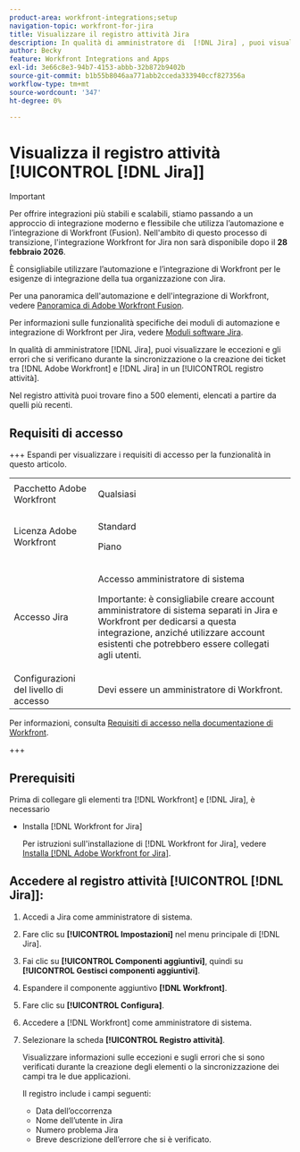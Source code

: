 ```yaml
---
product-area: workfront-integrations;setup
navigation-topic: workfront-for-jira
title: Visualizzare il registro attività Jira
description: In qualità di amministratore di  [!DNL Jira] , puoi visualizzare le eccezioni e gli errori che si verificano durante la sincronizzazione o la creazione dei ticket tra [!DNL Adobe Workfront] e [!DNL Jira] in un registro attività.
author: Becky
feature: Workfront Integrations and Apps
exl-id: 3e66c8e3-94b7-4153-abbb-32b872b9402b
source-git-commit: b1b55b8046aa771abb2cceda333940ccf827356a
workflow-type: tm+mt
source-wordcount: '347'
ht-degree: 0%

---
```


# Visualizza il registro attività [!UICONTROL [!DNL Jira]]

>[!IMPORTANT]
>
>Per offrire integrazioni più stabili e scalabili, stiamo passando a un approccio di integrazione moderno e flessibile che utilizza l’automazione e l’integrazione di Workfront (Fusion). Nell&#39;ambito di questo processo di transizione, l&#39;integrazione Workfront for Jira non sarà disponibile dopo il **28 febbraio 2026**.
>
>È consigliabile utilizzare l’automazione e l’integrazione di Workfront per le esigenze di integrazione della tua organizzazione con Jira.
>
>Per una panoramica dell&#39;automazione e dell&#39;integrazione di Workfront, vedere [Panoramica di Adobe Workfront Fusion](https://experienceleague.adobe.com/it/docs/workfront-fusion/using/get-started-with-fusion/understand-workfront-fusion/workfront-fusion-overview).
>
>Per informazioni sulle funzionalità specifiche dei moduli di automazione e integrazione di Workfront per Jira, vedere [Moduli software Jira](https://experienceleague.adobe.com/it/docs/workfront-fusion/using/references/apps-and-their-modules/third-party-app-connectors/jira-software-modules).

<!--

>[!IMPORTANT]
>
>To deliver more stable and scalable integrations, we're shifting to a modern, flexible integration approach using Workfront Automation and Integration (Fusion). As part of this transition process, the Workfront for Jira integration will not be available after **February 28, 2026**. 
>
>We recommend using Workfront Automation and Integration for your organization's integration needs with Jira. 
>
>Eight ready-to-use Workfront Automation and Integration templates for Jira will be available by August to help replicate common workflows and accelerate implementation. Templates are fully customizable to meet specific business needs and can be extended as requirements evolve. 
> 
>For an overview of Workfront Automation and Integration, see [Adobe Workfront Fusion overview](https://experienceleague.adobe.com/it/docs/workfront-fusion/using/get-started-with-fusion/understand-workfront-fusion/workfront-fusion-overview). 
>
>For information about the specific capabilities of the Workfront Automation and Integration modules for Jira, see [Jira Software modules](https://experienceleague.adobe.com/it/docs/workfront-fusion/using/references/apps-and-their-modules/third-party-app-connectors/jira-software-modules). 

-->

In qualità di amministratore [!DNL Jira], puoi visualizzare le eccezioni e gli errori che si verificano durante la sincronizzazione o la creazione dei ticket tra [!DNL Adobe Workfront] e [!DNL Jira] in un [!UICONTROL registro attività].

Nel registro attività puoi trovare fino a 500 elementi, elencati a partire da quelli più recenti.

## Requisiti di accesso

+++ Espandi per visualizzare i requisiti di accesso per la funzionalità in questo articolo.

<table style="table-layout:auto"> 
 <col> 
 <col> 
 <tbody> 
  <tr> 
   <td role="rowheader">Pacchetto Adobe Workfront</td> 
   <td><p>Qualsiasi</p>
   </td> 
  </tr> 
  <tr> 
   <td role="rowheader">Licenza Adobe Workfront</td> 
   <td><p>Standard </p>
       <p>Piano </p>
   </td>
  </tr> 
  <tr> 
   <td role="rowheader">Accesso Jira</td> 
   <td> <p>Accesso amministratore di sistema</p> <p>Importante: è consigliabile creare account amministratore di sistema separati in Jira e Workfront per dedicarsi a questa integrazione, anziché utilizzare account esistenti che potrebbero essere collegati agli utenti.</p> </td> 
  </tr> 
  <tr> 
   <td role="rowheader">Configurazioni del livello di accesso</td> 
   <td> <p>Devi essere un amministratore di Workfront.</p> </td> 
  </tr> 
 </tbody> 
</table>

Per informazioni, consulta [Requisiti di accesso nella documentazione di Workfront](/help/quicksilver/administration-and-setup/add-users/access-levels-and-object-permissions/access-level-requirements-in-documentation.md).

+++

## Prerequisiti

Prima di collegare gli elementi tra [!DNL Workfront] e [!DNL Jira], è necessario

* Installa [!DNL Workfront for Jira]

  Per istruzioni sull&#39;installazione di [!DNL Workfront for Jira], vedere [Installa [!DNL Adobe Workfront for Jira]](../../workfront-integrations-and-apps/use-workfront-with-jira/install-workfront-for-jira.md).

## Accedere al registro attività [!UICONTROL [!DNL Jira]]:

1. Accedi a Jira come amministratore di sistema.
1. Fare clic su **[!UICONTROL Impostazioni]** nel menu principale di [!DNL Jira].
1. Fai clic su **[!UICONTROL Componenti aggiuntivi]**, quindi su **[!UICONTROL Gestisci componenti aggiuntivi]**.

1. Espandere il componente aggiuntivo **[!DNL Workfront]**.
1. Fare clic su **[!UICONTROL Configura]**.
1. Accedere a [!DNL Workfront] come amministratore di sistema.
1. Selezionare la scheda **[!UICONTROL Registro attività]**.

   Visualizzare informazioni sulle eccezioni e sugli errori che si sono verificati durante la creazione degli elementi o la sincronizzazione dei campi tra le due applicazioni.

   Il registro include i campi seguenti:

   * Data dell’occorrenza
   * Nome dell’utente in Jira
   * Numero problema Jira
   * Breve descrizione dell’errore che si è verificato.
